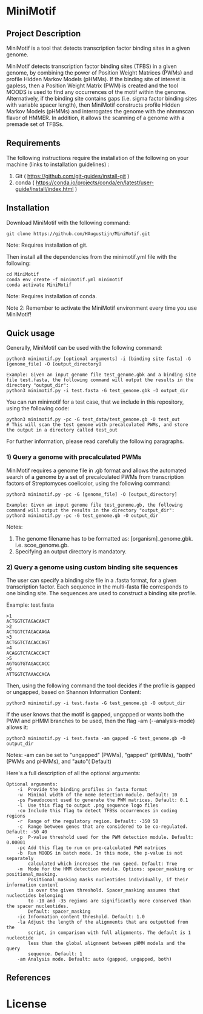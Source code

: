 # MiniMotif

## Project Description

MiniMotif is a tool that detects transcription factor binding sites in a given genome. 

MiniMotif detects transcription factor binding sites (TFBS) in a given genome, by combining the power of Position Weight Matrices (PWMs) and profile Hidden Markov Models (pHMMs). If the binding site of interest is gapless, then a Position Weight Matrix (PWM) is created and the tool MOODS is used to find any occurrences of the motif within the genome. Alternatively, if the binding site contains gaps (i.e. sigma factor binding sites with variable spacer length), then MiniMotif constructs profile Hidden Markov Models (pHMMs) and interrogates the genome with the nhmmscan flavor of HMMER. In addition, it allows the scanning of a genome with a premade set of TFBSs. 

## Requirements

The following instructions require the installation of the following on your machine (links to installation guidelines) : 
1. Git ( https://github.com/git-guides/install-git )
2. conda ( https://conda.io/projects/conda/en/latest/user-guide/install/index.html )



## Installation

Download MiniMotif with the following command:

```
git clone https://github.com/HAugustijn/MiniMotif.git
```
Note: Requires installation of git.

Then install all the dependencies from the minimotif.yml file with the following:

```
cd MiniMotif
conda env create -f minimotif.yml minimotif
conda activate MiniMotif 
```
Note: Requires installation of conda.

Note 2: Remember to activate the MiniMotif environment every time you use MiniMotif!

## Quick usage 

Generally, MiniMotif can be used with the following command:

```
python3 minimotif.py [optional arguments] -i [binding site fasta] -G [genome_file] -O [output_directory]

Example: Given an input genome file test_genome.gbk and a binding site file test.fasta, the following command will output the results in the directory "output_dir":
python3 minimotif.py -i test.fasta -G test_genome.gbk -O output_dir

```
You can run minimotif for a test case, that we include in this repository, using the following code:
```
python3 minimotif.py -pc -G test_data/test_genome.gb -O test_out
# This will scan the test genome with precalculated PWMs, and store the output in a directory called test_out
```
For further information, please read carefully the following paragraphs.

### 1) Query a genome with precalculated PWMs

MiniMotif requires a genome file in .gb format and allows the automated search of a genome by a set of precalculated PWMs from transcription factors of Streptomyces coelicolor, using the following command:

```
python3 minimotif.py -pc -G [genome_file] -O [output_directory] 

Example: Given an input genome file test_genome.gb, the following command will output the results in the directory "output_dir":
python3 minimotif.py -pc -G test_genome.gb -O output_dir

```
Notes: 
1. The genome filename has to be formatted as: [organism]_genome.gbk. i.e. scoe_genome.gb.
2. Specifying an output directory is mandatory.

### 2) Query a genome using custom binding site sequences

The user can specify a binding site file in a .fasta format, for a given transcription factor. Each sequence in the multi-fasta file corresponds to one binding site. The sequences are used to construct a binding site profile.

Example: test.fasta
```
>1
ACTGGTCTAGACAACT
>2
ACTGGTCTAGACAAGA
>3
ACTGGTCTACACCAGT
>4
ACAGGTCTACACCACT
>5
AGTGGTGTAGACCACC
>6
ATTGGTCTAAACCACA
```
Then, using the following command the tool decides if the profile is gapped or ungapped, based on Shannon Information Content:

```
python3 minimotif.py -i test.fasta -G test_genome.gb -O output_dir

```
If the user knows that the motif is gapped, ungapped or wants both the PWM and pHMM branches to be used, then the flag -am (--analysis-mode) allows it:

```
python3 minimotif.py -i test.fasta -am gapped -G test_genome.gb -O output_dir
```
Notes: -am can be set to "ungapped" (PWMs), "gapped" (pHMMs), "both" (PWMs and pHMMs), and "auto"( Default)

Here's a full description of all the optional arguments:

```
Optional arguments:
    -i  Provide the binding profiles in fasta format
    -w  Minimal width of the meme detection module. Default: 10
    -ps Pseudocount used to generate the PWM matrices. Default: 0.1
    -l  Use this flag to output .png sequence logo files
    -co Include this flag to detect TFBSs occurrences in coding regions
    -r  Range of the regulatory region. Default: -350 50
    -c  Range between genes that are considered to be co-regulated. Default: -50 40
    -p  P-value threshold used for the PWM detection module. Default: 0.00001
    -pc Add this flag to run on pre-calculated PWM matrices
    -b  Run MOODS in batch mode. In this mode, the p-value is not separately 
        calculated which increases the run speed. Default: True
    -m  Mode for the HMM detection module. Options: spacer_masking or positional_masking.
        Positional_masking masks nucleotides individually, if their information content 
        is over the given threshold. Spacer_masking assumes that nucleotides belonging 
        to -10 and -35 regions are significantly more conserved than the spacer nucleotides.
        Default: spacer_masking
    -ic Information content threshold. Default: 1.0
    -la Adjust the length of the alignments that are outputted from the 
        script, in comparison with full alignments. The default is 1 nucleotide
        less than the global alignment between pHMM models and the query
        sequence. Default: 1
    -am Analysis mode. Default: auto (gapped, ungapped, both)
```

## References



# License


